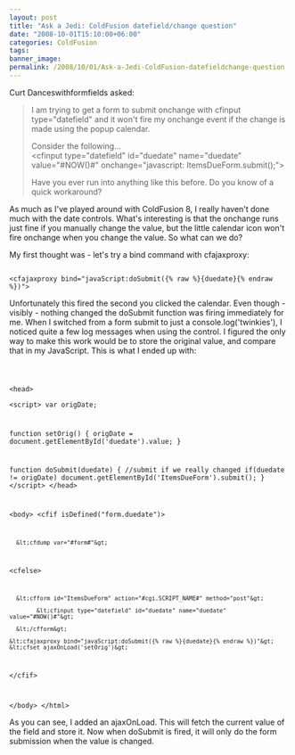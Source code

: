 ```yaml
---
layout: post
title: "Ask a Jedi: ColdFusion datefield/change question"
date: "2008-10-01T15:10:00+06:00"
categories: ColdFusion 
tags: 
banner_image: 
permalink: /2008/10/01/Ask-a-Jedi-ColdFusion-datefieldchange-question
---
```


Curt Danceswithformfields asked:

<blockquote>
<p>
I am trying to get a form to submit onchange with cfinput type="datefield" and it won't fire my onchange event if the change is made using the popup calendar.
</p>

<p>
Consider the following...<br />
&lt;cfinput type="datefield" id="duedate" name="duedate" value="#NOW()#" onchange="javascript: ItemsDueForm.submit();"&gt;
</p>

<p>
Have you ever run into anything like this before.  Do you know of a quick workaround?
</p>
</blockquote>

As much as I've played around with ColdFusion 8, I really haven't done much with the date controls. What's interesting is that the onchange runs just fine if you manually change the value, but the little calendar icon won't fire onchange when you change the value. So what can we do?
<!--more-->
My first thought was - let's try a bind command with cfajaxproxy:

<code>
&lt;cfajaxproxy bind="javaScript:doSubmit({% raw %}{duedate}{% endraw %})"&gt;
</code>

Unfortunately this fired the second you clicked the calendar. Even though - visibly - nothing changed the doSubmit function was firing immediately for me. When I switched from a form submit to just a console.log('twinkies'), I noticed quite a few log messages when using the control. I figured the only way to make this work would be to store the original value, and compare that in my JavaScript. This is what I ended up with:

<code>

&lt;head&gt;		
&lt;script&gt;
var origDate;

function setOrig() {
	origDate = document.getElementById('duedate').value;
}

function doSubmit(duedate) {
	//submit if we really changed
	if(duedate != origDate) document.getElementById('ItemsDueForm').submit();
}
&lt;/script&gt;
&lt;/head&gt;

&lt;body&gt; 
&lt;cfif isDefined("form.duedate")&gt;

      &lt;cfdump var="#form#"&gt;

&lt;cfelse&gt;

      &lt;cfform id="ItemsDueForm" action="#cgi.SCRIPT_NAME#" method="post"&gt;

            &lt;cfinput type="datefield" id="duedate" name="duedate" value="#NOW()#"&gt;

      &lt;/cfform&gt;

	&lt;cfajaxproxy bind="javaScript:doSubmit({% raw %}{duedate}{% endraw %})"&gt;
	&lt;cfset ajaxOnLoad('setOrig')&gt;

&lt;/cfif&gt;

&lt;/body&gt;
&lt;/html&gt;
</code>

As you can see, I added an ajaxOnLoad. This will fetch the current value of the field and store it. Now when doSubmit is fired, it will only do the form submission when the value is changed.